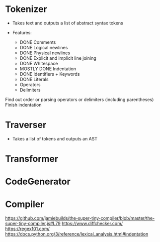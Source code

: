 # Tokenizer

- Takes text and outputs a list of abstract syntax tokens

- Features:
  - DONE Comments
  - DONE Logical newlines
  - DONE Physical newlines
  - DONE Explicit and implicit line joining
  - DONE Whitespace
  - MOSTLY DONE Indentation
  - DONE Identifiers + Keywords
  - DONE Literals
  - Operators
  - Delimiters

Find out order or parsing operators or delimiters (including parentheses)
Finish indentation

# Traverser

- Takes a list of tokens and outputs an AST

# Transformer

# CodeGenerator

# Compiler

https://github.com/jamiebuilds/the-super-tiny-compiler/blob/master/the-super-tiny-compiler.js#L79
https://www.diffchecker.com/
https://regex101.com/
https://docs.python.org/3/reference/lexical_analysis.html#indentation
